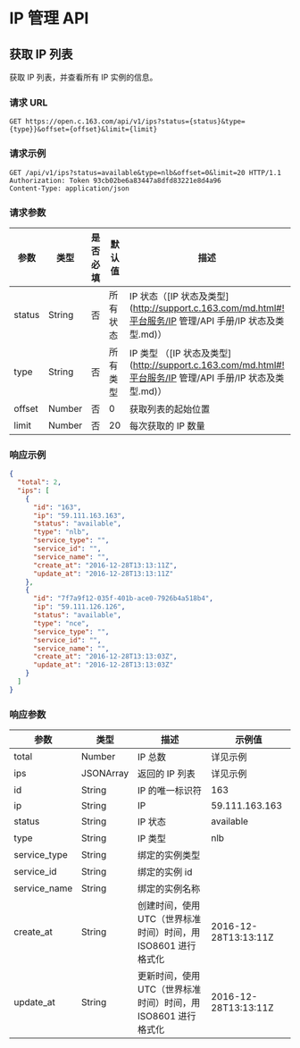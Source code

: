 # IP 管理 API

## 获取 IP 列表

获取 IP 列表，并查看所有 IP 实例的信息。

### 请求 URL

`GET https://open.c.163.com/api/v1/ips?status={status}&type={type}}&offset={offset}&limit={limit}`


### 请求示例

```http
GET /api/v1/ips?status=available&type=nlb&offset=0&limit=20 HTTP/1.1
Authorization: Token 93cb02be6a83447a8dfd83221e8d4a96
Content-Type: application/json
```

### 请求参数

|  参数  |  类型  | 是否必填 |  默认值  |                                                    描述                                                   |  示例值   |
|--------|--------|----------|----------|-----------------------------------------------------------------------------------------------------------|-----------|
| status | String | 否       | 所有状态 | IP 状态（[IP 状态及类型](http://support.c.163.com/md.html#!平台服务/IP 管理/API 手册/IP 状态及类型.md)）  | available |
| type   | String | 否       | 所有类型 | IP 类型 （[IP 状态及类型](http://support.c.163.com/md.html#!平台服务/IP 管理/API 手册/IP 状态及类型.md)） | nlb       |
| offset | Number | 否       | 0        | 获取列表的起始位置                                                                                        | 0         |
| limit  | Number | 否       | 20       | 每次获取的 IP 数量                                                                                        | 20        |


### 响应示例

```json
{
  "total": 2,
  "ips": [
    {
      "id": "163",
      "ip": "59.111.163.163",
      "status": "available",
      "type": "nlb",
      "service_type": "",
      "service_id": "",
      "service_name": "",
      "create_at": "2016-12-28T13:13:11Z",
      "update_at": "2016-12-28T13:13:11Z"
    },
    {
      "id": "7f7a9f12-035f-401b-ace0-7926b4a518b4",
      "ip": "59.111.126.126",
      "status": "available",
      "type": "nce",
      "service_type": "",
      "service_id": "",
      "service_name": "",
      "create_at": "2016-12-28T13:13:03Z",
      "update_at": "2016-12-28T13:13:03Z"
    }
  ]
}
```

### 响应参数


|     参数     |    类型   |                              描述                             |        示例值        |
|--------------|-----------|---------------------------------------------------------------|----------------------|
| total        | Number    | IP 总数                                                       | 详见示例             |
| ips          | JSONArray | 返回的 IP 列表                                                | 详见示例             |
| id           | String    | IP 的唯一标识符                                               | 163                  |
| ip           | String    | IP                                                            | 59.111.163.163       |
| status       | String    | IP 状态                                                       | available            |
| type         | String    | IP 类型                                                       | nlb                  |
| service_type | String    | 绑定的实例类型                                                |                      |
| service_id   | String    | 绑定的实例 id                                                 |                      |
| service_name | String    | 绑定的实例名称                                                |                      |
| create_at    | String    | 创建时间，使用 UTC（世界标准时间）时间，用 ISO8601 进行格式化 | 2016-12-28T13:13:11Z |
| update_at    | String    | 更新时间，使用 UTC（世界标准时间）时间，用 ISO8601 进行格式化 | 2016-12-28T13:13:11Z |